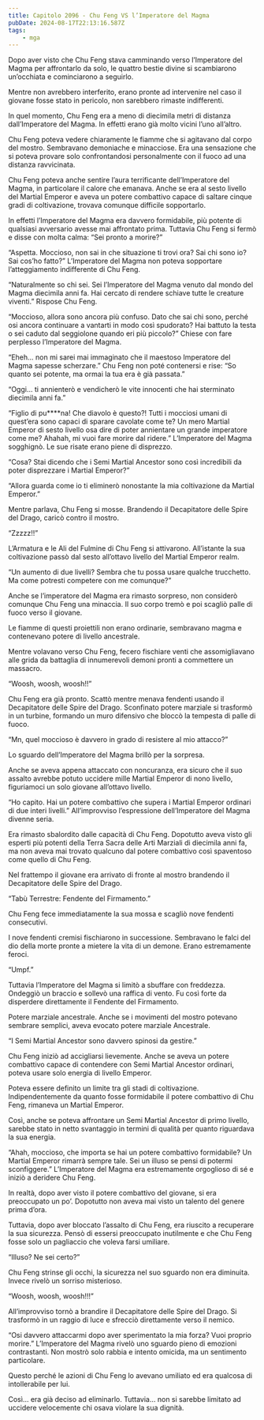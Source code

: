 ```yaml
---
title: Capitolo 2096 - Chu Feng VS l’Imperatore del Magma
pubDate: 2024-08-17T22:13:16.587Z
tags:
    - mga
---
```





Dopo aver visto che Chu Feng stava camminando verso l’Imperatore del Magma per affrontarlo da solo, le quattro bestie divine si scambiarono un’occhiata e cominciarono a seguirlo.


Mentre non avrebbero interferito, erano pronte ad intervenire nel caso il giovane fosse stato in pericolo, non sarebbero rimaste indifferenti.


In quel momento, Chu Feng era a meno di diecimila metri di distanza dall’Imperatore del Magma. In effetti erano già molto vicini l’uno all’altro.


Chu Feng poteva vedere chiaramente le fiamme che si agitavano dal corpo del mostro. Sembravano demoniache e minacciose. Era una sensazione che si poteva provare solo confrontandosi personalmente con il fuoco ad una distanza ravvicinata.


Chu Feng poteva anche sentire l’aura terrificante dell’Imperatore del Magma, in particolare il calore che emanava. Anche se era al sesto livello del Martial Emperor e aveva un potere combattivo capace di saltare cinque gradi di coltivazione, trovava comunque difficile sopportarlo.


In effetti l’Imperatore del Magma era davvero formidabile, più potente di qualsiasi avversario avesse mai affrontato prima. Tuttavia Chu Feng si fermò e disse con molta calma: “Sei pronto a morire?”

“Aspetta. Moccioso, non sai in che situazione ti trovi ora? Sai chi sono io? Sai cos’ho fatto?” L’Imperatore del Magma non poteva sopportare l’atteggiamento indifferente di Chu Feng.


“Naturalmente so chi sei. Sei l’Imperatore del Magma venuto dal mondo del Magma diecimila anni fa. Hai cercato di rendere schiave tutte le creature viventi.” Rispose Chu Feng.


“Moccioso, allora sono ancora più confuso. Dato che sai chi sono, perché osi ancora continuare a vantarti in modo così spudorato? Hai battuto la testa o sei caduto dal seggiolone quando eri più piccolo?” Chiese con fare perplesso l’Imperatore del Magma.


“Eheh… non mi sarei mai immaginato che il maestoso Imperatore del Magma sapesse scherzare.” Chu Feng non poté contenersi e rise: “So quanto sei potente, ma ormai la tua era è già passata.”

“Oggi… ti annienterò e vendicherò le vite innocenti che hai sterminato diecimila anni fa.”


“Figlio di pu****na! Che diavolo è questo?! Tutti i mocciosi umani di quest’era sono capaci di sparare cavolate come te? Un mero Martial Emperor di sesto livello osa dire di poter annientare un grande imperatore come me? Ahahah, mi vuoi fare morire dal ridere.” L’Imperatore del Magma sogghignò. Le sue risate erano piene di disprezzo.

“Cosa? Stai dicendo che i Semi Martial Ancestor sono così incredibili da poter disprezzare i Martial Emperor?”

“Allora guarda come io ti eliminerò nonostante la mia coltivazione da Martial Emperor.”


Mentre parlava, Chu Feng si mosse. Brandendo il Decapitatore delle Spire del Drago, caricò contro il mostro.

“Zzzzz!!”


L’Armatura e le Ali del Fulmine di Chu Feng si attivarono. All’istante la sua coltivazione passò dal sesto all’ottavo livello del Martial Emperor realm.


“Un aumento di due livelli? Sembra che tu possa usare qualche trucchetto. Ma come potresti competere con me comunque?”


Anche se l’imperatore del Magma era rimasto sorpreso, non considerò comunque Chu Feng una minaccia. Il suo corpo tremò e poi scagliò palle di fuoco verso il giovane.


Le fiamme di questi proiettili non erano ordinarie, sembravano magma e contenevano potere di livello ancestrale.


Mentre volavano verso Chu Feng, fecero fischiare venti che assomigliavano alle grida da battaglia di innumerevoli demoni pronti a commettere un massacro.


“Woosh, woosh, woosh!!”


Chu Feng era già pronto. Scattò mentre menava fendenti usando il Decapitatore delle Spire del Drago. Sconfinato potere marziale si trasformò in un turbine, formando un muro difensivo che bloccò la tempesta di palle di fuoco.


“Mn, quel moccioso è davvero in grado di resistere al mio attacco?”


Lo sguardo dell’Imperatore del Magma brillò per la sorpresa.


Anche se aveva appena attaccato con noncuranza, era sicuro che il suo assalto avrebbe potuto uccidere mille Martial Emperor di nono livello, figuriamoci un solo giovane all’ottavo livello.

“Ho capito. Hai un potere combattivo che supera i Martial Emperor ordinari di due interi livelli.” All’improvviso l’espressione dell’Imperatore del Magma divenne seria.


Era rimasto sbalordito dalle capacità di Chu Feng. Dopotutto aveva visto gli esperti più potenti della Terra Sacra delle Arti Marziali di diecimila anni fa, ma non aveva mai trovato qualcuno dal potere combattivo così spaventoso come quello di Chu Feng.


Nel frattempo il giovane era arrivato di fronte al mostro brandendo il Decapitatore delle Spire del Drago.

“Tabù Terrestre: Fendente del Firmamento.”


Chu Feng fece immediatamente la sua mossa e scagliò nove fendenti consecutivi.


I nove fendenti cremisi fischiarono in successione. Sembravano le falci del dio della morte pronte a mietere la vita di un demone. Erano estremamente feroci.

“Umpf.”


Tuttavia l’Imperatore del Magma si limitò a sbuffare con freddezza. Ondeggiò un braccio e sollevò una raffica di vento. Fu così forte da disperdere direttamente il Fendente del Firmamento.


Potere marziale ancestrale. Anche se i movimenti del mostro potevano sembrare semplici, aveva evocato potere marziale Ancestrale.


“I Semi Martial Ancestor sono davvero spinosi da gestire.”


Chu Feng iniziò ad accigliarsi lievemente. Anche se aveva un potere combattivo capace di contendere con Semi Martial Ancestor ordinari, poteva usare solo energia di livello Emperor.


Poteva essere definito un limite tra gli stadi di coltivazione. Indipendentemente da quanto fosse formidabile il potere combattivo di Chu Feng, rimaneva un Martial Emperor.


Così, anche se poteva affrontare un Semi Martial Ancestor di primo livello, sarebbe stato in netto svantaggio in termini di qualità per quanto riguardava la sua energia.


“Ahah, moccioso, che importa se hai un potere combattivo formidabile? Un Martial Emperor rimarrà sempre tale. Sei un illuso se pensi di potermi sconfiggere.” L’Imperatore del Magma era estremamente orgoglioso di sé e iniziò a deridere Chu Feng.


In realtà, dopo aver visto il potere combattivo del giovane, si era preoccupato un po’. Dopotutto non aveva mai visto un talento del genere prima d’ora.


Tuttavia, dopo aver bloccato l’assalto di Chu Feng, era riuscito a recuperare la sua sicurezza. Pensò di essersi preoccupato inutilmente e che Chu Feng fosse solo un pagliaccio che voleva farsi umiliare.

“Illuso? Ne sei certo?”


Chu Feng strinse gli occhi, la sicurezza nel suo sguardo non era diminuita. Invece rivelò un sorriso misterioso.


“Woosh, woosh, woosh!!!”


All’improvviso tornò a brandire il Decapitatore delle Spire del Drago. Si trasformò in un raggio di luce e sfrecciò direttamente verso il nemico.

“Osi davvero attaccarmi dopo aver sperimentato la mia forza? Vuoi proprio morire.” L’Imperatore del Magma rivelò uno sguardo pieno di emozioni contrastanti. Non mostrò solo rabbia e intento omicida, ma un sentimento particolare.


Questo perché le azioni di Chu Feng lo avevano umiliato ed era qualcosa di intollerabile per lui.

Così… era già deciso ad eliminarlo. Tuttavia… non si sarebbe limitato ad uccidere velocemente chi osava violare la sua dignità.

